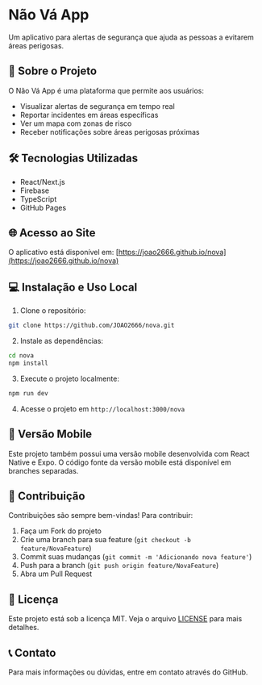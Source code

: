 # Não Vá App

Um aplicativo para alertas de segurança que ajuda as pessoas a evitarem áreas perigosas.

## 🚀 Sobre o Projeto

O Não Vá App é uma plataforma que permite aos usuários:
- Visualizar alertas de segurança em tempo real
- Reportar incidentes em áreas específicas
- Ver um mapa com zonas de risco
- Receber notificações sobre áreas perigosas próximas

## 🛠️ Tecnologias Utilizadas

- React/Next.js
- Firebase
- TypeScript
- GitHub Pages

## 🌐 Acesso ao Site

O aplicativo está disponível em: [https://joao2666.github.io/nova](https://joao2666.github.io/nova)

## 💻 Instalação e Uso Local

1. Clone o repositório:
```bash
git clone https://github.com/JOAO2666/nova.git
```

2. Instale as dependências:
```bash
cd nova
npm install
```

3. Execute o projeto localmente:
```bash
npm run dev
```

4. Acesse o projeto em `http://localhost:3000/nova`

## 📱 Versão Mobile

Este projeto também possui uma versão mobile desenvolvida com React Native e Expo. O código fonte da versão mobile está disponível em branches separadas.

## 🤝 Contribuição

Contribuições são sempre bem-vindas! Para contribuir:

1. Faça um Fork do projeto
2. Crie uma branch para sua feature (`git checkout -b feature/NovaFeature`)
3. Commit suas mudanças (`git commit -m 'Adicionando nova feature'`)
4. Push para a branch (`git push origin feature/NovaFeature`)
5. Abra um Pull Request

## 📄 Licença

Este projeto está sob a licença MIT. Veja o arquivo [LICENSE](LICENSE) para mais detalhes.

## 📞 Contato

Para mais informações ou dúvidas, entre em contato através do GitHub.

